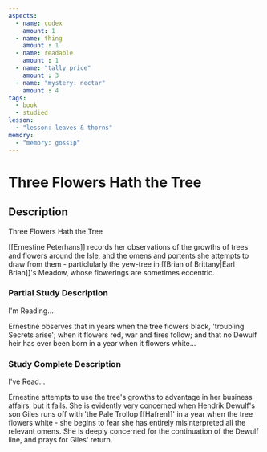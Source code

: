 ```yaml
---
aspects: 
  - name: codex
    amount: 1
  - name: thing
    amount : 1
  - name: readable
    amount : 1
  - name: "tally price"
    amount : 3
  - name: "mystery: nectar"
    amount : 4
tags:
  - book
  - studied
lesson:
  - "lesson: leaves & thorns"
memory:
  - "memory: gossip"
---
```


# Three Flowers Hath the Tree

## Description
Three Flowers Hath the Tree

[[Ernestine Peterhans]] records her observations of the growths of trees and flowers around the Isle, and the omens and portents she attempts to draw from them - particlularly the yew-tree in [[Brian of Brittany|Earl Brian]]'s Meadow, whose flowerings are sometimes eccentric.
### Partial Study Description
I'm Reading...

Ernestine observes that in years when the tree flowers black, 'troubling Secrets arise'; when it flowers red, war and fires follow; and that no Dewulf heir has ever been born in a year when it flowers white...
### Study Complete Description
I've Read...

Ernestine attempts to use the tree's growths to advantage in her business affairs, but it fails. She is evidently very concerned when Hendrik Dewulf's son Giles runs off with 'the Pale Trollop [[Hafren]]' in a year when the tree flowers white - she begins to fear she has entirely misinterpreted all the relevant omens. She is deeply concerned for the continuation of the Dewulf line, and prays for Giles' return.